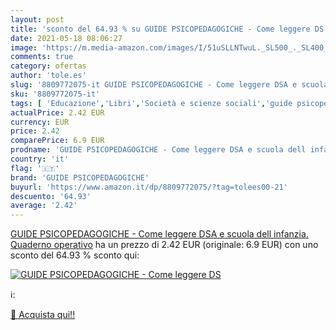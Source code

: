 ```yaml
---
layout: post
title: 'sconto del 64.93 % su GUIDE PSICOPEDAGOGICHE - Come leggere DS  '
date: 2021-05-18 08:06:27
image: 'https://m.media-amazon.com/images/I/51uSLLNTwuL._SL500_._SL400_.jpg'
comments: true
category: ofertas
author: 'tole.es'
slug: '8809772075-it GUIDE PSICOPEDAGOGICHE - Come leggere DSA e scuola dell...'
sku: '8809772075-it'
tags: [ 'Educazione','Libri','Società e scienze sociali','guide psicopedagogiche', ]
actualPrice: 2.42 EUR
currency: EUR
price: 2.42
comparePrice: 6.9 EUR
prodname: 'GUIDE PSICOPEDAGOGICHE - Come leggere DSA e scuola dell infanzia. Quaderno operativo'
country: 'it'
flag: '🇮🇹'
brand: 'GUIDE PSICOPEDAGOGICHE'
buyurl: 'https://www.amazon.it/dp/8809772075/?tag=tolees00-21'
descuento: '64.93'
average: '2.42'
---
```


[GUIDE PSICOPEDAGOGICHE - Come leggere DSA e scuola dell infanzia. Quaderno operativo](https://www.amazon.it/dp/8809772075/?tag=tolees00-21) ha un prezzo di 2.42 EUR (originale: 6.9 EUR) con uno sconto del 64.93 % sconto qui:

[![GUIDE PSICOPEDAGOGICHE - Come leggere DS](https://m.media-amazon.com/images/I/51uSLLNTwuL._SL500_._SL400_.jpg)](https://www.amazon.it/dp/8809772075/?tag=tolees00-21)

ℹ️:


[🛒 Acquista qui!!](https://www.amazon.it/dp/8809772075/?tag=tolees00-21)
